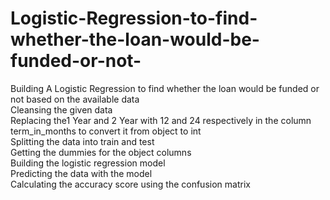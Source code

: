 # Logistic-Regression-to-find-whether-the-loan-would-be-funded-or-not- 
Building A Logistic Regression to find whether the loan would be funded or not based on the available data   
Cleansing the given data      
Replacing the1 Year and 2 Year with 12 and 24 respectively in the column term_in_months to convert it from object to int    
Splitting the data into train and test     
Getting the dummies for the object columns       
Building the logistic regression model       
Predicting the data with the model     
Calculating the accuracy score using the confusion matrix         
